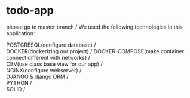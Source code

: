 # todo-app

please go to master branch  /
We used the following technologies in this application:

POSTGRESQL(configure database)  /  
DOCKER(dockerizing our project)  / 
DOCKER-COMPOSE(make container connect different with networks)  /  
CBV(use class base view for our app)  /  
NGINX(configure webserver)  /  
DJANGO & django ORM  /  
PYTHON  /  
SOLID  /







